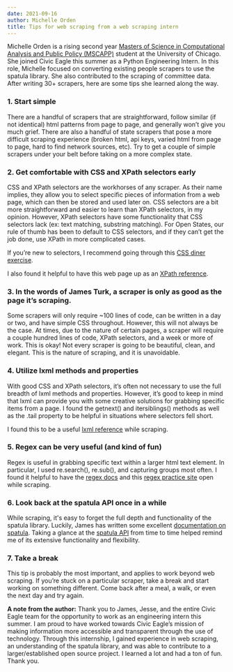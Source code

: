 ```yaml
---
date: 2021-09-16
author: Michelle Orden
title: Tips for web scraping from a web scraping intern
---
```


Michelle Orden is a rising second year [Masters of Science in Computational Analysis and Public Policy (MSCAPP)](https://capp.uchicago.edu/) student at the University of Chicago. She joined Civic Eagle this summer as a Python Engineering Intern. In this role, Michelle focused on converting existing people scrapers to use the spatula library. She also contributed to the scraping of committee data. After writing 30+ scrapers, here are some tips she learned along the way.

### 1. Start simple
There are a handful of scrapers that are straightforward, follow similar (if not identical) html patterns from page to page, and generally won’t give you much grief. There are also a handful of state scrapers that pose a more difficult scraping experience (broken html, api keys, varied html from page to page, hard to find network sources, etc). Try to get a couple of simple scrapers under your belt before taking on a more complex state.

### 2. Get comfortable with CSS and XPath selectors early
CSS and XPath selectors are the workhorses of any scraper. As their name implies, they allow you to select specific pieces of information from a web page, which can then be stored and used later on. CSS selectors are a bit more straightforward and easier to learn than XPath selectors, in my opinion. However, XPath selectors have some functionality that CSS selectors lack (ex: text matching, substring matching). For Open States, our rule of thumb has been to default to CSS selectors, and if they can’t get the job done, use XPath in more complicated cases.

If you’re new to selectors, I recommend going through this [CSS diner exercise](https://flukeout.github.io/).

I also found it helpful to have this web page up as an [XPath reference](https://devhints.io/xpath).

### 3. In the words of James Turk, a scraper is only as good as the page it’s scraping.
Some scrapers will only require ~100 lines of code, can be written in a day or two, and have simple CSS throughout. However, this will not always be the case. At times, due to the nature of certain pages, a scraper will require a couple hundred lines of code, XPath selectors, and a week or more of work. This is okay! Not every scraper is going to be beautiful, clean, and elegant. This is the nature of scraping, and it is unavoidable.

### 4. Utilize lxml methods and properties
With good CSS and XPath selectors, it’s often not necessary to use the full breadth of lxml methods and properties. However, it’s good to keep in mind that lxml can provide you with some creative solutions for grabbing specific items from a page. I found the getnext() and itersiblings() methods as well as the .tail property to be helpful in situations where selectors fell short.

I found this to be a useful [lxml reference](https://lxml.de/api/lxml.etree._Element-class.html#findtext) while scraping.

### 5. Regex can be very useful (and kind of fun)
Regex is useful in grabbing specific text within a larger html text element. In particular, I used re.search(), re.sub(), and capturing groups most often. I found it helpful to have the [regex docs](https://docs.python.org/3/library/re.html) and this [regex practice site](https://regex101.com/r/n0qYCl/1/) open while scraping.

### 6. Look back at the spatula API once in a while
While scraping, it's easy to forget the full depth and functionality of the spatula library. Luckily, James has written some excellent [documentation on spatula](https://jamesturk.github.io/spatula). Taking a glance at the [spatula API](https://jamesturk.github.io/spatula/reference/) from time to time helped remind me of its extensive functionality and flexibility.

### 7. Take a break
This tip is probably the most important, and applies to work beyond web scraping. If you’re stuck on a particular scraper, take a break and start working on something different. Come back after a meal, a walk, or even the next day and try again.

**A note from the author:** Thank you to James, Jesse, and the entire Civic Eagle team for the opportunity to work as an engineering intern this summer. I am proud to have worked towards Civic Eagle’s mission of making information more accessible and transparent through the use of technology. Through this internship, I gained experience in web scraping, an understanding of the spatula library, and was able to contribute to a larger/established open source project. I learned a lot and had a ton of fun. Thank you.
